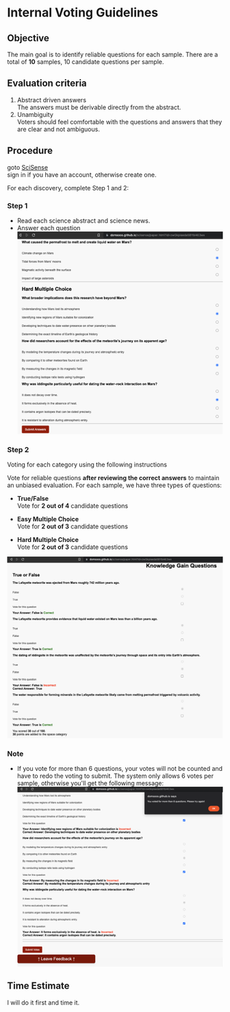 # Internal Voting Guidelines

## Objective 
The main goal is to identify reliable questions for each sample. There are a total of **10** samples, 10 candidate questions per sample. 

## Evaluation criteria
1. Abstract driven answers     
  The answers must be derivable directly from the abstract.
2. Unambiguity    
  Voters should feel comfortable with the questions and answers that they are clear and not ambiguous. 

## Procedure

goto [SciSense](https://domsoos.github.io/scisense/index.html)    
sign in if you have an account, otherwise create one.

For each discovery, complete Step 1 and 2:
### Step 1
- Read each science abstract and science news. 
- Answer each question
![Step 1. Answering each question](./imgs/step1.png)

### Step 2
Voting for each category using the following instructions   

Vote for reliable questions **after reviewing the correct answers** to maintain an unbiased evaluation. For each sample, we have three types of questions:
- **True/False**   
Vote for **2 out of 4** candidate questions

- **Easy Multiple Choice**   
Vote for **2 out of 3** candidate questions

- **Hard Multiple Choice**   
Vote for **2 out of 3** candidate questions

![Step 2. Vote for two questions in each category](./imgs/step2.png)

### Note  
- If you vote for more than 6 questions, your votes will not be counted and have to redo the voting to submit. 
The system only allows 6 votes per sample, otherwise you'll get the following message: 
![Voting Error Message](./imgs/vote-error.png)

## Time Estimate

I will do it first and time it. 


